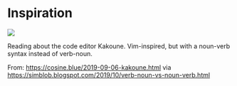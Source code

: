 # Inspiration

![](https://db-feed.s3.amazonaws.com/legacy/Screen_Shot_2019_10_13_at_9_48_15_AM-1570974590084.png)

Reading about the code editor Kakoune. Vim-inspired, but with a noun-verb syntax instead of verb-noun.

From: https://cosine.blue/2019-09-06-kakoune.html via https://simblob.blogspot.com/2019/10/verb-noun-vs-noun-verb.html
